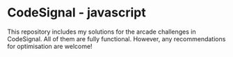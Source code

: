 # CodeSignal - javascript

This repository includes my solutions for the arcade challenges in CodeSignal. All of them are fully functional. However, any recommendations for optimisation are welcome!
